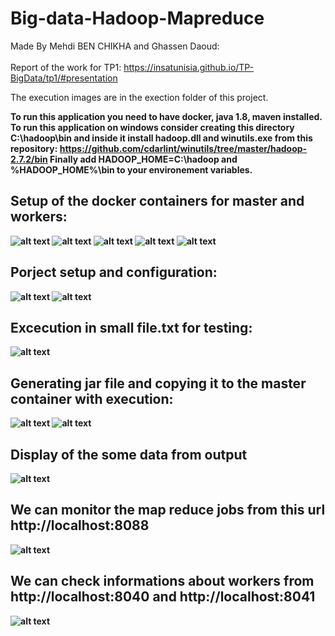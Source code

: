 # Big-data-Hadoop-Mapreduce
Made By Mehdi BEN CHIKHA and Ghassen Daoud: <br>  
Report of the work for TP1: https://insatunisia.github.io/TP-BigData/tp1/#presentation

The execution images are in the exection folder of this project.

<b> To run this application you need to have docker, java 1.8, maven installed.
  To run this application on windows consider creating this directory C:\hadoop\bin and inside 
  it install hadoop.dll and winutils.exe from this repository: https://github.com/cdarlint/winutils/tree/master/hadoop-2.7.2/bin
 Finally add HADOOP_HOME=C:\hadoop and %HADOOP_HOME%\bin to your environement variables. <b>

## Setup of the docker containers for master and workers:
![alt text](https://github.com/MehdiBC/Big-data-Hadoop-Mapreduce/blob/master/execution/image1.png)
![alt text](https://github.com/MehdiBC/Big-data-Hadoop-Mapreduce/blob/master/execution/image2.png)
![alt text](https://github.com/MehdiBC/Big-data-Hadoop-Mapreduce/blob/master/execution/image3.png)
![alt text](https://github.com/MehdiBC/Big-data-Hadoop-Mapreduce/blob/master/execution/image4.png)
![alt text](https://github.com/MehdiBC/Big-data-Hadoop-Mapreduce/blob/master/execution/image5.png)
## Porject setup and configuration:
![alt text](https://github.com/MehdiBC/Big-data-Hadoop-Mapreduce/blob/master/execution/image6.png)
![alt text](https://github.com/MehdiBC/Big-data-Hadoop-Mapreduce/blob/master/execution/image7.png)
## Excecution in small file.txt for testing:
![alt text](https://github.com/MehdiBC/Big-data-Hadoop-Mapreduce/blob/master/execution/image8.png)
## Generating jar file and copying it to the master container with execution:
![alt text](https://github.com/MehdiBC/Big-data-Hadoop-Mapreduce/blob/master/execution/image10.png)
![alt text](https://github.com/MehdiBC/Big-data-Hadoop-Mapreduce/blob/master/execution/image9.png)
## Display of the some data from output
![alt text](https://github.com/MehdiBC/Big-data-Hadoop-Mapreduce/blob/master/execution/image11.png)
## We can monitor the map reduce jobs from this url http://localhost:8088
![alt text](https://github.com/MehdiBC/Big-data-Hadoop-Mapreduce/blob/master/execution/image12.png)
## We can check informations about workers from http://localhost:8040 and http://localhost:8041
![alt text](https://github.com/MehdiBC/Big-data-Hadoop-Mapreduce/blob/master/execution/image13.png)

